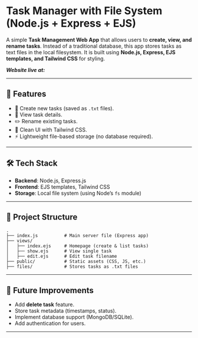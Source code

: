 # Task Manager with File System (Node.js + Express + EJS)

A simple **Task Management Web App** that allows users to **create, view, and rename tasks**. Instead of a traditional database, this app stores tasks as text files in the local filesystem. It is built using **Node.js, Express, EJS templates, and Tailwind CSS** for styling.

***Website live at:***

---

## 🚀 Features

* 📂 Create new tasks (saved as `.txt` files).
* 📜 View task details.
* ✏️ Rename existing tasks.
* 🎨 Clean UI with Tailwind CSS.
* ⚡ Lightweight file-based storage (no database required).

---

## 🛠️ Tech Stack

* **Backend**: Node.js, Express.js
* **Frontend**: EJS templates, Tailwind CSS
* **Storage**: Local file system (using Node’s `fs` module)

---

## 📂 Project Structure

```
.
├── index.js          # Main server file (Express app)
├── views/
│   ├── index.ejs     # Homepage (create & list tasks)
│   ├── show.ejs      # View single task
│   ├── edit.ejs      # Edit task filename
├── public/           # Static assets (CSS, JS, etc.)
├── files/            # Stores tasks as .txt files
```

---

## 🔮 Future Improvements

* Add **delete task** feature.
* Store task metadata (timestamps, status).
* Implement database support (MongoDB/SQLite).
* Add authentication for users.

---

